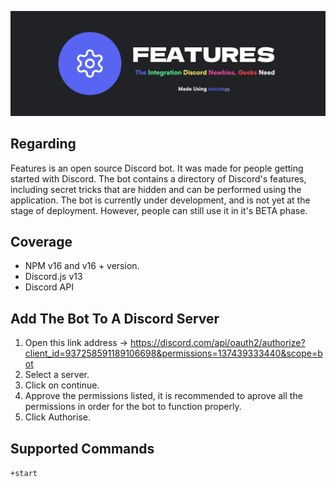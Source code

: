 <p align="center">
<img src="Features Banner.svg">
</p>

## Regarding

Features is an open source Discord bot. It was made for people getting started with Discord. The bot contains a directory of Discord's features, including secret tricks that are hidden and can be performed using the application. The bot is currently under development, and is not yet at the stage of deployment. However, people can still use it in it's BETA phase.

## Coverage

- NPM v16 and v16 + version.
- Discord.js v13
- Discord API

## Add The Bot To A Discord Server

1. Open this link address → https://discord.com/api/oauth2/authorize?client_id=937258591189106698&permissions=137439333440&scope=bot
2. Select a server.
3. Click on continue.
4. Approve the permissions listed, it is recommended to aprove all the permissions in order for the bot to function properly.
5. Click Authorise.

## Supported Commands

`+start`
